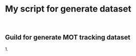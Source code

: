 # My script for generate dataset
<br>

<h2> Guild for generate MOT tracking dataset </h2>
1. 

## 


